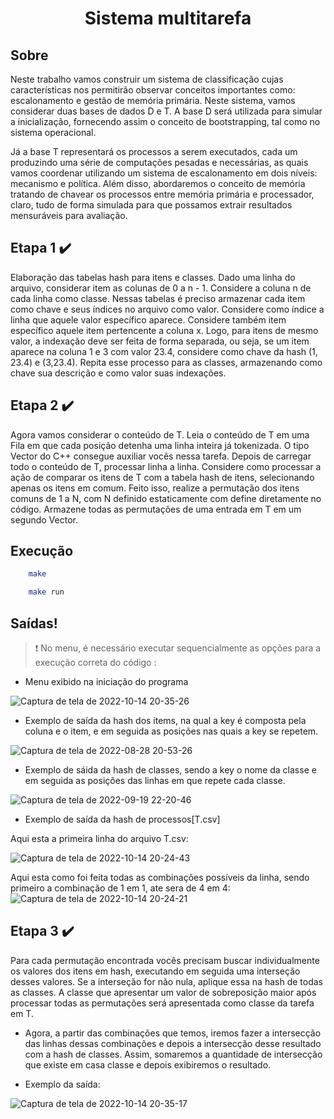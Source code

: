 <h1 align="center"> 
 Sistema multitarefa
</h1>




## Sobre 

<p>
Neste trabalho vamos construir um sistema de classificação cujas características nos permitirão observar conceitos importantes como: escalonamento e gestão de memória primária. Neste sistema, vamos considerar duas bases de dados D e T. A base D será utilizada para simular a inicialização, fornecendo assim o conceito de bootstrapping, tal como no sistema operacional.

Já a base T representará os processos a serem executados, cada um produzindo uma série de computações pesadas e necessárias, as quais vamos coordenar utilizando um sistema de escalonamento em dois níveis: mecanismo e política. Além disso, abordaremos o conceito de memória tratando de chavear os processos entre memória primária e processador, 
claro, tudo de forma simulada para que possamos extrair resultados mensuráveis para avaliação.
</p>

## Etapa 1 :heavy_check_mark:

Elaboração das tabelas hash para itens e classes. Dado uma linha do arquivo, considerar item as colunas de 0 a n - 1. Considere a coluna n de cada linha como classe. Nessas tabelas é preciso armazenar cada item como chave e seus índices no arquivo como valor. Considere como índice a linha que aquele valor específico aparece. Considere também item específico aquele item pertencente a coluna x. Logo, para itens de mesmo valor, a indexação deve ser feita de forma separada, ou seja, se um item aparece na coluna 1 e 3 com valor 23.4, considere como chave da hash (1, 23.4) e (3,23.4). Repita esse processo para as classes, armazenando como chave sua descrição e como valor suas indexações.

## Etapa 2 :heavy_check_mark:

Agora vamos considerar o conteúdo de T. Leia o conteúdo de T em uma Fila em que cada posição detenha uma linha inteira já tokenizada. O tipo Vector do C++ consegue auxiliar vocês nessa tarefa. Depois de carregar todo o conteúdo de T, processar linha a linha. Considere como processar a ação de comparar os itens de T com a tabela hash de itens, selecionando apenas os itens em comum. Feito isso, realize a permutação dos itens comuns de 1 a N, com N definido estaticamente com define diretamente no código. Armazene todas as permutações de uma entrada em T em um segundo Vector.

## Execução 


```sh
    make
```
```sh
    make run
```
## Saídas!
> :exclamation:  No menu, é necessário executar sequencialmente as opções para a execução correta do código :


* Menu exibido na iniciação do programa

![Captura de tela de 2022-10-14 20-35-26](https://user-images.githubusercontent.com/78819692/195957834-4426c91c-3351-4de5-a1f7-3ef234e114de.png)


* Exemplo de saída da hash dos items, na qual a key é composta pela coluna e o item, e em seguida as posições nas quais a key se repetem.

![Captura de tela de 2022-08-28 20-53-26](https://user-images.githubusercontent.com/78819692/187100160-e4566379-65c1-42e6-862c-68743402fe29.png)

* Exemplo de sáida da hash de classes, sendo a key o nome da classe e em seguida as posições das linhas em que repete cada classe.

![Captura de tela de 2022-09-19 22-20-46](https://user-images.githubusercontent.com/78819692/191146768-92de063a-70fa-4c0a-8bae-dc3220a13624.png)

* Exemplo de saída da hash de processos[T.csv]


Aqui esta a primeira linha do arquivo T.csv:

![Captura de tela de 2022-10-14 20-24-43](https://user-images.githubusercontent.com/78819692/195957181-c73ef6e4-d56a-4e85-942d-a8d4f733d3de.png)

Aqui esta como foi feita todas as combinações possíveis da linha, sendo primeiro a combinação de 1 em 1, ate sera de 4 em 4:
![Captura de tela de 2022-10-14 20-24-21](https://user-images.githubusercontent.com/78819692/195957379-433c8b2e-8344-4976-9b62-a108bb0bd847.png)


## Etapa 3 :heavy_check_mark:

Para cada permutação encontrada vocês precisam buscar individualmente os valores dos itens em hash, executando em seguida uma interseção desses valores. Se a interseção for não nula, aplique essa na hash de todas as classes. A classe que apresentar um valor de sobreposição maior após processar todas as permutações será apresentada como classe da tarefa em T.

- Agora, a partir das combinações que temos, iremos fazer a intersecção das linhas dessas combinações e depois a intersecção desse resultado com a hash de classes. Assim, somaremos a quantidade de intersecção que existe em casa classe e depois exibiremos o resultado.

- Exemplo da saída:

![Captura de tela de 2022-10-14 20-35-17](https://user-images.githubusercontent.com/78819692/195958041-059e10f8-c056-474f-844b-e32aeeed8215.png)
